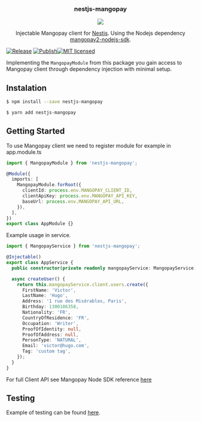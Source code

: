 <p align="center">
  <h3 align="center">
    nestjs-mangopay
  </h3>

  <p align="center" width=50 height=50>
    <img src="https://user-images.githubusercontent.com/11197291/216096444-f44d973e-73b7-4026-9aa9-9c811fd83669.jpg"/>
  </p>

  <p align="center">
    Injectable Mangopay client for <a href="https://nestjs.com/">Nestjs</a>. Using the Nodejs dependency <a href="https://github.com/Mangopay/mangopay2-nodejs-sdk">mangopay2-nodejs-sdk</a>.
  </p>
</p>

[![Release](https://github.com/nabeelhayat/nestjs-mangopay/actions/workflows/create-release.yml/badge.svg)](https://github.com/nabeelhayat/nestjs-mangopay/actions/workflows/create-release.yml)
[![Publish](https://github.com/nabeelhayat/nestjs-mangopay/actions/workflows/publish.yml/badge.svg)](https://github.com/nabeelhayat/nestjs-mangopay/actions/workflows/publish.yml)[![MIT licensed](https://img.shields.io/github/license/nabeelhayat/nestjs-mangopay)](https://raw.githubusercontent.com/nabeelhayat/nestjs-mangopay/master/LICENSE)



Implementing the `MangopayModule` from this package you gain access to Mangopay client through dependency injection with minimal setup.

## Instalation

```bash
$ npm install --save nestjs-mangopay
```

```bash
$ yarn add nestjs-mangopay
```

## Getting Started

To use Mangopay client we need to register module for example in app.module.ts

```typescript
import { MangopayModule } from 'nestjs-mangopay';

@Module({
  imports: [
    MangopayModule.forRoot({
      clientId: process.env.MANGOPAY_CLIENT_ID,
      clientApiKey: process.env.MANGOPAY_API_KEY,
      baseUrl: process.env.MANGOPAY_API_URL,
    }),
  ],
})
export class AppModule {}
```
Example usage in service.

```typescript
import { MangopayService } from 'nestjs-mangopay';

@Injectable()
export class AppService {
  public constructor(private readonly mangopayService: MangopayService) {}

  async createUser() {
    return this.mangopayService.client.users.create({
      FirstName: 'Victor',
      LastName: 'Hugo',
      Address: '1 rue des Misérables, Paris',
      Birthday: 1300186358,
      Nationality: 'FR',
      CountryOfResidence: 'FR',
      Occupation: 'Writer',
      ProofOfIdentity: null,
      ProofOfAddress: null,
      PersonType: 'NATURAL',
      Email: 'victor@hugo.com',
      Tag: 'custom tag',
    });
  }
}
```

For full Client API see Mangopay Node SDK reference [here](https://github.com/Mangopay/mangopay2-nodejs-sdk)

## Testing

Example of testing can be found [here](https://github.com/nabeelhayat/nestjs-mangopay/blob/master/lib/__tests__/mangoPay.module.test.ts).
